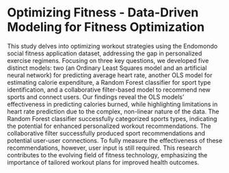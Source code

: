 # Optimizing Fitness - Data-Driven Modeling for Fitness Optimization


This study delves into optimizing workout strategies using the Endomondo social fitness application dataset, addressing the gap in personalized exercise regimens. Focusing on three key questions, we developed five distinct models: two (an Ordinary Least Squares model and an artificial neural network) for predicting average heart rate, another OLS model for estimating calorie expenditure, a Random Forest classifier for sport type identification, and a collaborative filter-based model to recommend new sports and connect users. Our findings reveal the OLS models’ effectiveness in predicting calories burned, while highlighting limitations in heart rate prediction due to the complex, non-linear nature of the data. The Random Forest classifier successfully categorized sports types, indicating the potential for enhanced personalized workout recommendations. The collaborative filter successfully produced sport recommendations and potential user-user connections. To fully measure the effectiveness of these recommendations, however, user input is still required. This research contributes to the evolving field of fitness technology, emphasizing the importance of tailored workout plans for improved health outcomes.
